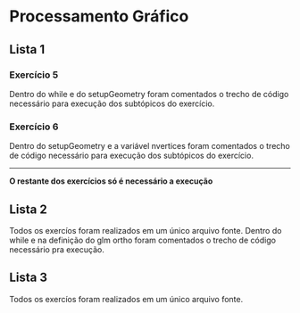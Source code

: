 # Processamento Gráfico

## Lista 1

### Exercício 5

Dentro do while e do setupGeometry foram comentados o trecho de código necessário para execução dos subtópicos do exercício.

### Exercício 6

Dentro do setupGeometry e a variável nvertices foram comentados o trecho de código necessário para execução dos subtópicos do exercício.

-------------------------------------------------------------
**O restante dos exercícios só é necessário a execução**

## Lista 2

Todos os exercíos foram realizados em um único arquivo fonte. Dentro do while e na definição do glm ortho foram comentados o trecho de código necessário pra execução.

## Lista 3

Todos os exercíos foram realizados em um único arquivo fonte.